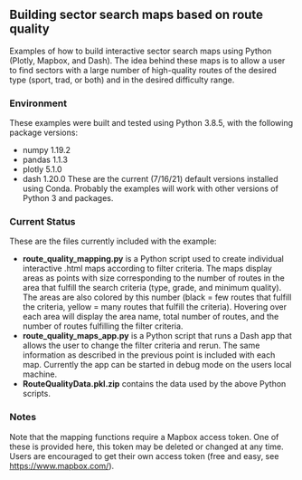 ## Building sector search maps based on route quality

Examples of how to build interactive sector search maps using Python (Plotly, Mapbox, and Dash). The idea behind these maps is to allow a user to find
sectors with a large number of high-quality routes of the desired type (sport, trad, or both) and in the desired difficulty range.

### Environment

These examples were built and tested using Python 3.8.5, with the following package versions:
* numpy 1.19.2
* pandas 1.1.3
* plotly 5.1.0
* dash 1.20.0
These are the current (7/16/21) default versions installed using Conda. Probably the examples will work with other versions of Python 3 and packages.

### Current Status

These are the files currently included with the example:
* __route_quality_mapping.py__ is a Python script used to create individual interactive .html maps according to filter criteria. The maps display 
areas as points with size corresponding to the number of routes in the area that fulfill the search criteria (type, grade, and minimum quality). 
The areas are also colored by this number (black = few routes that fulfill the criteria, yellow = many routes that fulfill the criteria). Hovering over
each area will display the area name, total number of routes, and the number of routes fulfilling the filter criteria.
* __route_quality_maps_app.py__ is a Python script that runs a Dash app that allows the user to change the filter criteria and rerun. The same information
as described in the previous point is included with each map. Currently the app can be started in debug mode on the users local machine.
* __RouteQualityData.pkl.zip__ contains the data used by the above Python scripts.

### Notes

Note that the mapping functions require a Mapbox access token. One of these is provided here, this token may be deleted or changed at any time. Users
are encouraged to get their own access token (free and easy, see https://www.mapbox.com/).
